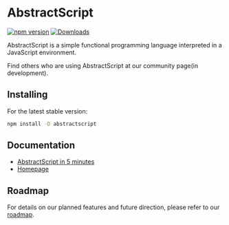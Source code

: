 
# AbstractScript

[![npm version](https://badge.fury.io/js/abstractscript.svg)](https://www.npmjs.com/package/abstractscript)
[![Downloads](https://img.shields.io/npm/dm/abstractscript.svg)](https://www.npmjs.com/package/abstractscript)


AbstractScript is a simple functional programming language interpreted in a JavaScript environment.

Find others who are using AbstractScript at our community page(in development).

## Installing

For the latest stable version:

```bash
npm install -D abstractscript
```

## Documentation

*  [AbstractScript in 5 minutes]()
*  [Homepage]()

## Roadmap

For details on our planned features and future direction, please refer to our [roadmap]().
